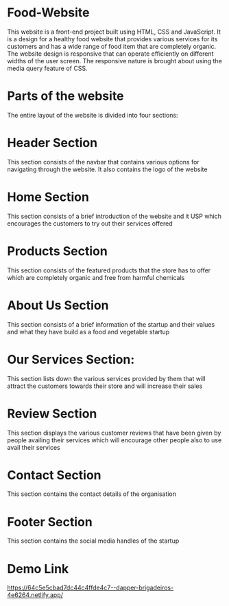 # Food-Website
This website is a front-end project built using HTML, CSS and JavaScript. It is a design for a healthy food website that provides various services for its customers and has a wide range of food item that are completely organic. The website design is responsive that can operate efficiently on different widths of the user screen. The responsive nature is brought about using the media query feature of CSS. 

# Parts of the website
The entire layout of the website is divided into four sections:

# Header Section 
This section consists of the navbar that contains various options for navigating through the website. It also contains the logo of the website

# Home Section 
This section consists of a brief introduction of the website and it USP which encourages the customers to try out their services offered
              
# Products Section
This section consists of the featured products that the store has to offer which are completely organic and free from harmful chemicals
                 
# About Us Section 
This section consists of a brief information of the startup and their values and what they have build as a food and vegetable startup 
                  
# Our Services Section:
This section lists down the various services provided by them that will attract the customers towards their store and will increase their sales
                      
# Review Section
This section displays the various customer reviews that have been given by people availing their services which will encourage other people also to use avail their services
                 
# Contact Section
This section contains the contact details of the organisation

# Footer Section
This section contains the social media handles of the startup

# Demo Link
https://64c5e5cbad7dc44c4ffde4c7--dapper-brigadeiros-4e6264.netlify.app/
